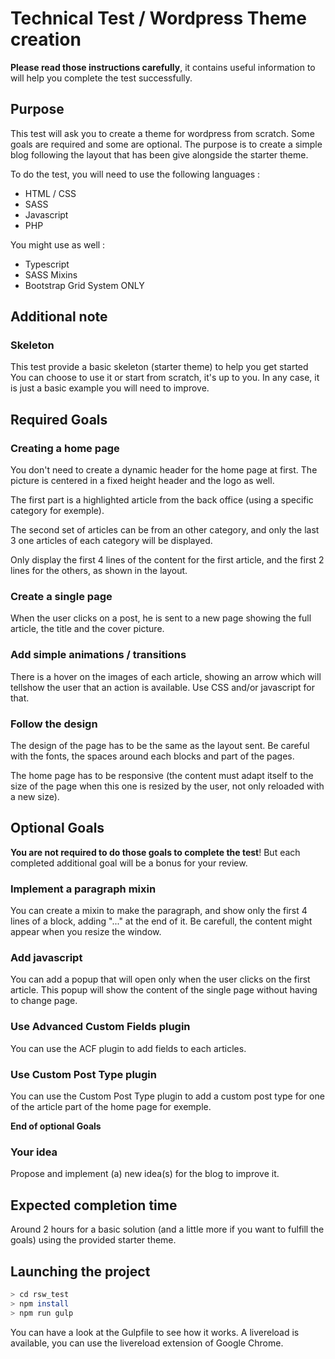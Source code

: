 # Technical Test / Wordpress Theme creation

**Please read those instructions carefully**, it contains useful information to will help you complete the test successfully.

## Purpose

This test will ask you to create a theme for wordpress from scratch. 
Some goals are required and some are optional. 
The purpose is to create a simple blog following the layout that has been give alongside the starter theme.

To do the test, you will need to use the following languages :
- HTML / CSS
- SASS
- Javascript
- PHP

You might use as well :
- Typescript
- SASS Mixins
- Bootstrap Grid System ONLY

## Additional note

### Skeleton

This test provide a basic skeleton (starter theme) to help you get started You can choose to use it or start from
scratch, it's up to you. In any case, it is just a basic example you will need to improve.


## Required Goals

### Creating a home page

You don't need to create a dynamic header for the home page at first. The picture is centered in a fixed height header and the logo as well.

The first part is a highlighted article from the back office (using a specific category for exemple).

The second set of articles can be from an other category, and only the last 3 one articles of each category will be displayed.

Only display the first 4 lines of the content for the first article, and the first 2 lines for the others, as shown in the layout.

### Create a single page

When the user clicks on a post, he is sent to a new page showing the full article, the title and the cover picture.

### Add simple animations / transitions

There is a hover on the images of each article, showing an arrow which will tellshow the user that an action is available. Use CSS and/or javascript for that.

### Follow the design

The design of the page has to be the same as the layout sent. Be careful with the fonts, the spaces around each blocks and part of the pages.

The home page has to be responsive (the content must adapt itself to the size of the page when this one is resized by the user, not only reloaded with a new size).


## Optional Goals

**You are not required to do those goals to complete the test**!
But each completed additional goal will be a bonus for your review.

### Implement a paragraph mixin

You can create a mixin to make the paragraph, and show only the first 4 lines of a block, adding "..." at the end of it. Be carefull, the content might appear when you resize the window.

### Add javascript

You can add a popup that will open only when the user clicks on the first article. This popup will show the content of the single page without having to change page.

### Use Advanced Custom Fields plugin

You can use the ACF plugin to add fields to each articles.

### Use Custom Post Type plugin

You can use the Custom Post Type plugin to add a custom post type for one of the article part of the home page for exemple.

**End of optional Goals**


### Your idea

Propose and implement (a) new idea(s) for the blog to improve it.

## Expected completion time

Around 2 hours for a basic solution (and a little more if you want to fulfill the goals) using the provided starter theme.

## Launching the project
``` bash
> cd rsw_test
> npm install
> npm run gulp
```

You can have a look at the Gulpfile to see how it works. A livereload is available, you can use the livereload extension of Google Chrome.